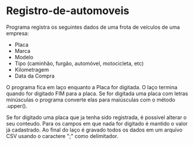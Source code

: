 # Registro-de-automoveis

Programa registra os seguintes dados de uma frota de veículos de uma empresa:
- Placa
- Marca
- Modelo
- Tipo (caminhão, furgão, automóvel, motocicleta, etc)
- Kilometragem
- Data da Compra
  
O programa fica em laço enquanto a Placa for digitada. O laço termina quando for digitado FIM
para a placa. Se for digitada uma placa com letras minúsculas o programa converte elas para
maiúsculas com o método .upper().

Se for digitado uma placa que ja tenha sido registrada, é possivel alterar o seu conteudo. Para os campos em que nada for digitado é mantido
o valor já cadastrado.
Ao final do laço é gravado todos os dados em um arquivo CSV usando o caractere ";" como delimitador.
